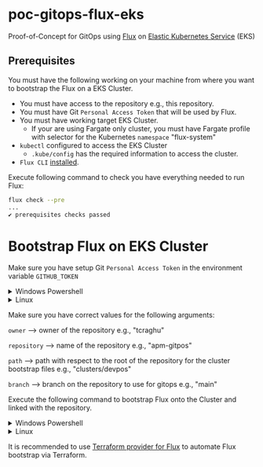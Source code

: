 # poc-gitops-flux-eks

Proof-of-Concept for GitOps using [Flux](https://fluxcd.io/) on [Elastic Kubernetes Service](https://aws.amazon.com/eks/) (EKS)

## Prerequisites

You must have the following working on your machine from where you want to bootstrap the Flux on a EKS Cluster.

* You must have access to the repository e.g., this repository.
* You must have Git `Personal Access Token` that will be used by Flux.
* You must have working target EKS Cluster.
    * If your are using Fargate only cluster, you must have Fargate profile with selector for the Kubernetes `namespace` "flux-system"
* `kubectl` configured to access the EKS Cluster
    * `.kube/config` has the required information to access the cluster.
* `Flux CLI` [installed](https://fluxcd.io/docs/installation/#install-the-flux-cli).

Execute following command to check you have everything needed to run Flux:

```bash
flux check --pre
...
✔ prerequisites checks passed
```

# Bootstrap Flux on EKS Cluster

Make sure you have setup Git `Personal Access Token` in the environment variable `GITHUB_TOKEN`
<details>
<summary>Windows Powershell</summary>

```ps1
$Env:GITHUB_TOKEN="<personal-access-token-for-service-account>"
```
</details> 
<details>
<summary>Linux</summary>

```bash
export GITHUB_TOKEN=<personal-access-token-for-service-account>
```
</details> 

Make sure you have correct values for the following arguments:

`owner` --> owner of the repository e.g., "tcraghu"

`repository` --> name of the repository e.g., "apm-gitpos"

`path` --> path with respect to the root of the repository for the cluster bootstrap files e.g., "clusters/devpos"

`branch` --> branch on the repository to use for gitops e.g., "main"

Execute the following command to bootstrap Flux onto the Cluster and linked with the repository.
<details>
<summary>Windows Powershell</summary>

```ps1
#Use the correct values of the arguments according to your environment
flux bootstrap github `
--owner=tcraghu `
--repository=apm-gitops `
--path=clusters/devops `
--branch main `
--token-auth `
--personal
```
</details> 
<details>
<summary>Linux</summary>

```bash
#Use the correct values of the arguments according to your environment
flux bootstrap github \
--owner=tcraghu \
--repository=apm-gitops \
--path=clusters/devops \
--branch main \
--token-auth \
--personal
```
</details> 

It is recommended to use [Terraform provider for Flux](https://github.com/fluxcd/terraform-provider-flux) to automate Flux bootstrap via Terraform.
